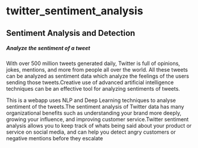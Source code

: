 # twitter_sentiment_analysis
## Sentiment Analysis and Detection
##### Analyze the sentiment of a tweet
With over 500 million tweets generated daily, Twitter is full of opinions, jokes, mentions, and more from people all over the world. All these tweets can be analyzed as sentiment data which analyze the feelings of the users sending those tweets.Creative use of advanced artificial intelligence techniques can be an effective tool for analyzing sentiments of tweets.

This is a webapp uses NLP and Deep Learning techniques to analyse sentiment of the tweets.The sentiment analysis of Twitter data has many organizational benefits such as understanding your brand more deeply, growing your influence, and improving customer service.Twitter sentiment analysis allows you to keep track of whats being said about your product or service on social media, and can help you detect angry customers or negative mentions before they escalate
